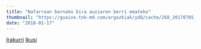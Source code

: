 ```yaml
---
title: "Nafarroan barnako bira auziaren berri emateko"
thumbnail: "https://guaixe.tok-md.com/argazkiak/ydQ/cache/268_20170705_Altsasuko_Gurasoak_kartela_mahaian%2Bhedabideen_mikrofonoak_01_content.JPG"
date: "2018-01-17"
---
```

[Irakurri](https://guaixe.eus/altsasu/1516215348627-nafarroan-barnako-bira-auziaren-berri-emateko)
[Ikusi](https://guaixe.eus/altsasu/1517664629070-altsasuko-auziaren-berri-emateko-nafarroan-barnako-bira-antolatu-dute)

